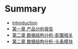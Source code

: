 # Summary

* [Introduction](README.md)
* [第一章 产品分析报告](chapter1.md)
* [第二章 数据结构分析-配置相关](chapter2.md)
* [第二章 数据结构分析-头条模块](chapter3.md)
